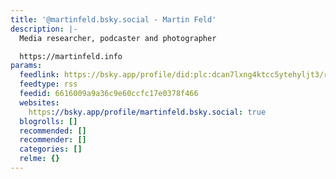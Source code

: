 ```yaml
---
title: '@martinfeld.bsky.social - Martin Feld'
description: |-
  Media researcher, podcaster and photographer

  https://martinfeld.info
params:
  feedlink: https://bsky.app/profile/did:plc:dcan7lxng4ktcc5ytehyljt3/rss
  feedtype: rss
  feedid: 6616009a9a36c9e60ccfc17e0378f466
  websites:
    https://bsky.app/profile/martinfeld.bsky.social: true
  blogrolls: []
  recommended: []
  recommender: []
  categories: []
  relme: {}
---
```

